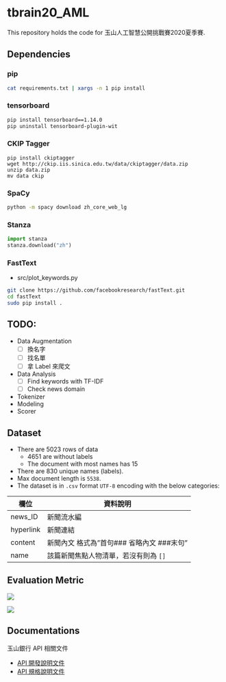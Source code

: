 # tbrain20_AML
This repository holds the code for 玉山人工智慧公開挑戰賽2020夏季賽.

## Dependencies

### pip
```bash
cat requirements.txt | xargs -n 1 pip install
```

### tensorboard
```bash
pip install tensorboard==1.14.0
pip uninstall tensorboard-plugin-wit
```

### CKIP Tagger
```
pip install ckiptagger
wget http://ckip.iis.sinica.edu.tw/data/ckiptagger/data.zip
unzip data.zip
mv data ckip
```

### SpaCy
```bash
python -m spacy download zh_core_web_lg
```

### Stanza
```python
import stanza
stanza.download("zh")
```

### FastText
- src/plot_keywords.py
```bash
git clone https://github.com/facebookresearch/fastText.git
cd fastText
sudo pip install .
```

## TODO:
- Data Augmentation
    - [ ] 換名字
    - [ ] 找名單
    - [ ] 拿 Label 來爬文
- Data Analysis
    - [ ] Find keywords with TF-IDF
    - [ ] Check news domain
- Tokenizer
- Modeling
- Scorer

## Dataset

- There are 5023 rows of data
    - 4651 are without labels
    - The document with most names has 15
- There are 830 unique names (labels).
- Max document length is `5538`.
- The dataset is in `.csv` format `UTF-8` encoding with the below categories:

| 欄位 | 資料說明 |
| - | - |
| news_ID | 新聞流水編 |
| hyperlink | 新聞連結 |
| content | 新聞內文 格式為”首句### 省略內文 ###末句” |
| name | 該篇新聞焦點人物清單，若沒有則為 `[]` |

## Evaluation Metric

<!-- $$
Score = \sum_{i=1}^N f(news_i) \\
f(news_i) = \begin{cases}\begin{aligned}
    1&, \qquad \text{if y} = \varnothing \text{ and p } = \varnothing \\
    0&, \qquad \text{if y} = \varnothing \text{ and p } \neq \varnothing \\
    0&, \qquad \text{if y} \neq \varnothing \text{ and p } = \varnothing \\
    \text{F1}(\text{y,p})&, \qquad \text{if y} = \{n_1,...,n_k\} \text{ and p } = \{n_1,...,n_k\} \\
\end{aligned}\end{cases}
$$ -->

![](https://i.imgur.com/elAnnWZ.png)

<!-- $$
\begin{aligned}
\text{F1} &= \frac{2}{\text{recall}^{-1} + \text{precision}^{-1}} \\
\text{recall} &= \frac{| \ T \ \cap \ P \ |}{T} \\
\text{precision} &= \frac{| \ T \ \cap \ P \ |}{P}
\end{aligned}
$$ -->

![](https://i.imgur.com/sRYktgv.png)

## Documentations

玉山銀行 API 相關文件
- [API 開發說明文件](https://hackmd.io/@UcQg6jwlT_WL_ZNkPZMm6Q/BJfELe_c8)  
- [API 規格說明文件](https://hackmd.io/@nqf_7suCTA2B-tYY2TvmYw/r11xDuMoL)
